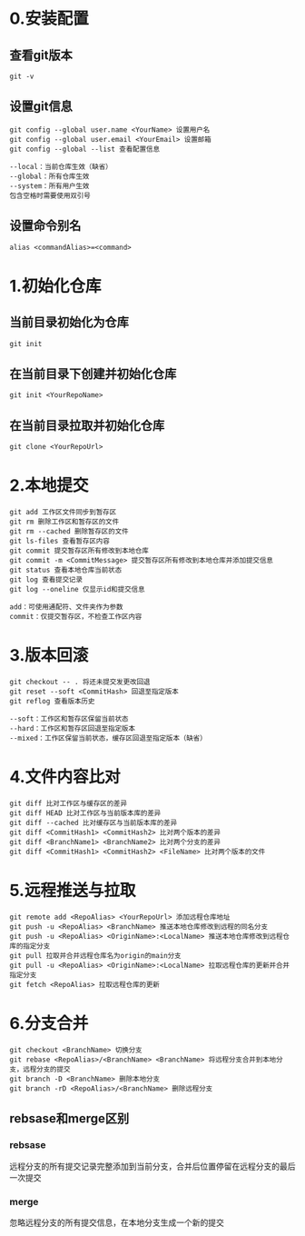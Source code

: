 # 0.安装配置
## 查看git版本
```
git -v
```
## 设置git信息
```
git config --global user.name <YourName> 设置用户名
git config --global user.email <YourEmail> 设置邮箱
git config --global --list 查看配置信息

--local：当前仓库生效（缺省）
--global：所有仓库生效
--system：所有用户生效
包含空格时需要使用双引号
```
## 设置命令别名
```
alias <commandAlias>=<command>
```

# 1.初始化仓库
## 当前目录初始化为仓库
```
git init
```
## 在当前目录下创建并初始化仓库
```
git init <YourRepoName>
```
## 在当前目录拉取并初始化仓库
```
git clone <YourRepoUrl>
```

# 2.本地提交
```
git add 工作区文件同步到暂存区
git rm 删除工作区和暂存区的文件
git rm --cached 删除暂存区的文件
git ls-files 查看暂存区内容
git commit 提交暂存区所有修改到本地仓库
git commit -m <CommitMessage> 提交暂存区所有修改到本地仓库并添加提交信息
git status 查看本地仓库当前状态
git log 查看提交记录
git log --oneline 仅显示id和提交信息

add：可使用通配符、文件夹作为参数
commit：仅提交暂存区，不检查工作区内容
```

# 3.版本回滚
```
git checkout -- . 将还未提交发更改回退
git reset --soft <CommitHash> 回退至指定版本
git reflog 查看版本历史

--soft：工作区和暂存区保留当前状态
--hard：工作区和暂存区回退至指定版本
--mixed：工作区保留当前状态，缓存区回退至指定版本（缺省）
```

# 4.文件内容比对
```
git diff 比对工作区与缓存区的差异
git diff HEAD 比对工作区与当前版本库的差异
git diff --cached 比对缓存区与当前版本库的差异
git diff <CommitHash1> <CommitHash2> 比对两个版本的差异
git diff <BranchName1> <BranchName2> 比对两个分支的差异
git diff <CommitHash1> <CommitHash2> <FileName> 比对两个版本的文件
```

# 5.远程推送与拉取
```
git remote add <RepoAlias> <YourRepoUrl> 添加远程仓库地址
git push -u <RepoAlias> <BranchName> 推送本地仓库修改到远程的同名分支
git push -u <RepoAlias> <OriginName>:<LocalName> 推送本地仓库修改到远程仓库的指定分支
git pull 拉取并合并远程仓库名为origin的main分支
git pull -u <RepoAlias> <OriginName>:<LocalName> 拉取远程仓库的更新并合并指定分支
git fetch <RepoAlias> 拉取远程仓库的更新
```

# 6.分支合并
```
git checkout <BranchName> 切换分支
git rebase <RepoAlias>/<BranchName> <BranchName> 将远程分支合并到本地分支，远程分支的提交
git branch -D <BranchName> 删除本地分支
git branch -rD <RepoAlias>/<BranchName> 删除远程分支
```
## rebsase和merge区别
### rebsase
远程分支的所有提交记录完整添加到当前分支，合并后位置停留在远程分支的最后一次提交
### merge
忽略远程分支的所有提交信息，在本地分支生成一个新的提交
